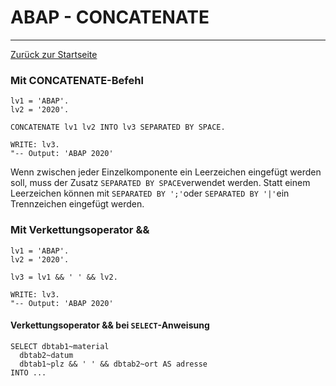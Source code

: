 # ABAP - CONCATENATE
---

[Zurück zur Startseite](https://wolfgangzeller.github.io/ABAP-for-SAP-BW/)

### Mit CONCATENATE-Befehl
```abap
lv1 = 'ABAP'.
lv2 = '2020'.

CONCATENATE lv1 lv2 INTO lv3 SEPARATED BY SPACE.

WRITE: lv3.
"-- Output: 'ABAP 2020'
```

Wenn zwischen jeder Einzelkomponente ein Leerzeichen eingefügt werden soll, muss der Zusatz `SEPARATED BY SPACE`verwendet werden. Statt einem Leerzeichen können mit `SEPARATED BY ';'`oder `SEPARATED BY '|'`ein Trennzeichen eingefügt werden.

### Mit Verkettungsoperator &&
```abap
lv1 = 'ABAP'.
lv2 = '2020'.

lv3 = lv1 && ' ' && lv2.

WRITE: lv3.
"-- Output: 'ABAP 2020'
```

#### Verkettungsoperator && bei `SELECT`-Anweisung
```abap
SELECT dbtab1~material
  dbtab2~datum
  dbtab1~plz && ' ' && dbtab2~ort AS adresse
INTO ...
```
